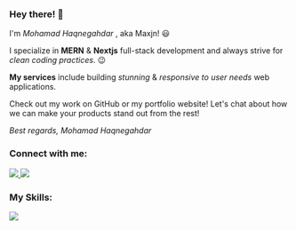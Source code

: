 
<p align="left">
<p align="left">
 <h3 align="left">Hey there! 👋</h3>
<p align="left">
 
I'm <i>Mohamad Haqnegahdar</i> , aka Maxjn! 😃

I specialize in **MERN** & **Nextjs** full-stack development and always strive for _*clean coding practices*_. 😉

 **My services** include building *stunning* & *responsive to user needs* web applications.

Check out my work on GitHub or my portfolio website!
Let's chat about how we can make your products stand out from the rest!

*Best regards, Mohamad Haqnegahdar*

</p>
<!--*Contacts -->
<h3 align="left">Connect with me:</h3>
<p align="left">
    <a href="https://www.linkedin.com/in/maxjn/" target="blank" alt="Linkdin">
        <img src="https://skillicons.dev/icons?i=linkedin" />
    </a>
 <a href="https://maxjn-portfolio-first.pages.dev" target="blank" alt="Portfolio Website">
        <img src="https://skillicons.dev/icons?i=cloudflare" />
    </a>
</p>

<!--*Skills -->
<h3 align="left">My Skills:</h3>
<p align="left">
  <a href="https://skillicons.dev">
    <img src="https://skillicons.dev/icons?i=react,nextjs,nodejs,mongodb,ts,redux,tailwind,sass,git,docker" />
  </a>
</p>
